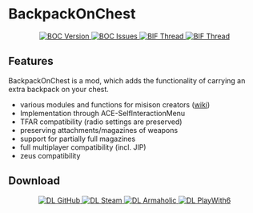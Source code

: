 # BackpackOnChest

<p align="center">
    <a href="https://github.com/DerZade/BackpackOnChest/releases/latest">
        <img src="https://img.shields.io/badge/Version-1.1.1-blue.svg?style=flat-square" alt="BOC Version">
    </a>
    <a href="https://github.com/DerZade/BackpackOnChest/issues">
        <img src="https://img.shields.io/github/issues-raw/derzade/BackpackOnChest.svg?style=flat-square&label=Issues" alt="BOC Issues">
    </a>
    <a href="https://forums.bistudio.com/topic/181815-backpackonchest/">
        <img src="https://img.shields.io/badge/BIF-Thread-3c6994.svg?style=flat-square" alt="BIF Thread">
    </a>
    <a href="https://github.com/DerZade/BackpackOnChest/wiki">
        <img src="https://img.shields.io/badge/GitHub-Wiki-d26911.svg?style=flat-square" alt="BIF Thread">
    </a>
</p>
  
    
    

## Features  
BackpackOnChest is a mod, which adds the functionality of carrying an extra backpack on your chest.  
- various modules and functions for misison creators ([wiki](https://github.com/DerZade/BackpackOnChest/wiki))
- Implementation through ACE-SelfInteractionMenu
- TFAR compatibility (radio settings are preserved)
- preserving attachments/magazines of weapons
- support for partially full magazines
- full multiplayer compatibility (incl. JIP)
- zeus compatibility

## Download

<p align="center">
    <a href="https://github.com/DerZade/BackpackOnChest/releases/latest">
        <img src="https://img.shields.io/badge/Download-GitHub-4078c0.svg?style=flat-square" alt="DL GitHub">
    </a>
    <a href="http://steamcommunity.com/sharedfiles/filedetails/?id=820924072">
        <img src="https://img.shields.io/badge/Download-Steam-233b53.svg?style=flat-square" alt="DL Steam">
    </a>
    <a href="http://www.armaholic.com/page.php?id=28838">
        <img src="https://img.shields.io/badge/Download-Armaholic-88775d.svg?style=flat-square" alt="DL Armaholic">
    </a>
    <a href="http://withsix.com/p/Arma-3/mods/Dw_gW6YuI0KbuTzShn1VWQ/backpack-on-chest-mod">
        <img src="https://img.shields.io/badge/Download-PlayWith6-146bff.svg?style=flat-square" alt="DL PlayWith6">
    </a>
</p>
